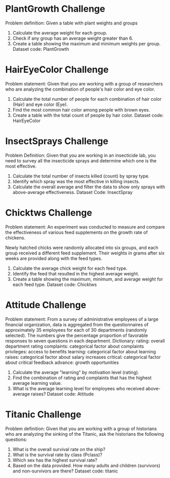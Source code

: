 # PlantGrowth Challenge
Problem definition: Given a table with plant weights and groups

1. Calculate the average weight for each group.
2. Check if any group has an average weight greater than 6.
3. Create a table showing the maximum and minimum weights per group.
Dataset code: PlantGrowth


# HairEyeColor Challenge
Problem statement: Given that you are working with a group of researchers who are analyzing the combination of people's hair color and eye color.

1. Calculate the total number of people for each combination of hair color (Hair) and eye color (Eye).
2. Find the most common hair color among people with brown eyes.
3. Create a table with the total count of people by hair color.
Dataset code: HairEyeColor


# InsectSprays Challenge

Problem Definition: Given that you are working in an insecticide lab, you need to survey all the insecticide sprays and determine which one is the most effective.

1. Calculate the total number of insects killed (count) by spray type.
2. Identify which spray was the most effective in killing insects.
3. Calculate the overall average and filter the data to show only sprays with above-average effectiveness.
Dataset Code: InsectSpray


# Chicktws Challenge

Problem statement: An experiment was conducted to measure and compare the effectiveness of various feed supplements on the growth rate of chickens.

Newly hatched chicks were randomly allocated into six groups, and each group received a different feed supplement. Their weights in grams after six weeks are provided along with the feed types.

1. Calculate the average chick weight for each feed type.
2. Identify the feed that resulted in the highest average weight.
3. Create a table showing the maximum, minimum, and average weight for each feed type.
Dataset code: Chicktws

# Attitude Challenge

Problem statement: From a survey of administrative employees of a large financial organization, data is aggregated from the questionnaires of approximately 35 employees for each of 30 departments (randomly selected). The numbers give the percentage proportion of favorable responses to seven questions in each department.
Dictionary:
 rating: overall department rating 
 complaints: categorical factor about complaints
 privileges: access to benefits 
 learning: categorical factor about learning 
 raises: categorical factor about salary increases 
 critical: categorical factor about critical feedback 
 advance: growth opportunities
1. Calculate the average "learning" by motivation level (rating).
2. Find the combination of rating and complaints that has the highest average learning value.
3. What is the average learning level for employees who received above-average raises?
Dataset code: Attitude

# Titanic Challenge
Problem definition: Given that you are working with a group of historians who are analyzing the sinking of the Titanic, ask the historians the following questions:
1. What is the overall survival rate on the ship?
2. What is the survival rate by class (Pclass)?
3. Which sex has the highest survival rate?
4. Based on the data provided. How many adults and children (survivors) and non-survivors are there?
Dataset code: titanic
